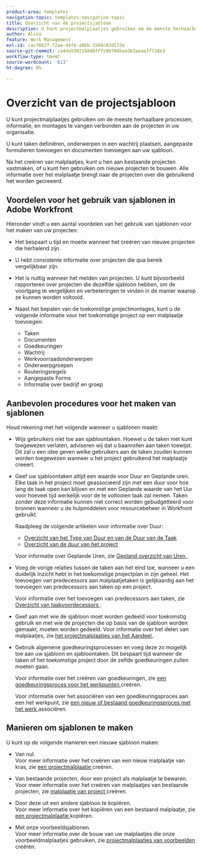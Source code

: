 ```yaml
---
product-area: templates
navigation-topic: templates-navigation-topic
title: Overzicht van de projectsjabloon
description: U kunt projectmalplaatjes gebruiken om de meeste herhaalbare processen, informatie, en montages te vangen verbonden aan de projecten in uw organisatie.
author: Alina
feature: Work Management
exl-id: cac7662f-f2ae-44f0-a0bb-1569c03d172e
source-git-commit: ca4da5302198d8fffc8b706baa3b3aeaa1f738e3
workflow-type: tm+mt
source-wordcount: '613'
ht-degree: 0%

---
```


# Overzicht van de projectsjabloon

<!-- Audited: 12/2023 -->

U kunt projectmalplaatjes gebruiken om de meeste herhaalbare processen, informatie, en montages te vangen verbonden aan de projecten in uw organisatie.

U kunt taken definiëren, onderwerpen in een wachtrij plaatsen, aangepaste formulieren toevoegen en documenten toevoegen aan uw sjabloon.

Na het creëren van malplaatjes, kunt u hen aan bestaande projecten vastmaken, of u kunt hen gebruiken om nieuwe projecten te bouwen. Alle informatie over het malplaatje brengt naar de projecten over die gebruikend het worden gecreeerd.

## Voordelen voor het gebruik van sjablonen in Adobe Workfront

Hieronder vindt u een aantal voordelen van het gebruik van sjablonen voor het maken van uw projecten:

* Het bespaart u tijd en moeite wanneer het creëren van nieuwe projecten die herhalend zijn.
* U hebt consistente informatie over projecten die qua bereik vergelijkbaar zijn.
* Het is nuttig wanneer het melden van projecten. U kunt bijvoorbeeld rapporteren over projecten die dezelfde sjabloon hebben, om de voortgang te vergelijken en verbeteringen te vinden in de manier waarop ze kunnen worden voltooid.
* Naast het bepalen van de toekomstige projectmontages, kunt u de volgende informatie voor het toekomstige project op een malplaatje toevoegen:

   * Taken
   * Documenten
   * Goedkeuringen
   * Wachtrij
   * Werkvoorraadonderwerpen
   * Onderwerpgroepen
   * Routeringsregels
   * Aangepaste Forms
   * Informatie over bedrijf en groep

## Aanbevolen procedures voor het maken van sjablonen

<!--
<p data-mc-conditions="QuicksilverOrClassic.Draft mode">(NOTE:this is not an extensive list, but we are updating it as we go.)</p>
-->

Houd rekening met het volgende wanneer u sjablonen maakt:

* Wijs gebruikers niet toe aan sjabloontaken. Hoewel u de taken niet kunt toegewezen verlaten, adviseren wij dat u baanrollen aan taken toewijst. Dit zal u een idee geven welke gebruikers aan de taken zouden kunnen worden toegewezen wanneer u het project gebruikend het malplaatje creeert.
* Geef uw sjabloontaken altijd een waarde voor Duur en Geplande uren. Elke taak in het project moet geassocieerd zijn met een duur voor hoe lang de taak open kan blijven en met een Geplande waarde van het Uur voor hoeveel tijd werkelijk voor de te voltooien taak zal nemen. Taken zonder deze informatie kunnen niet correct worden gebudgetteerd voor bronnen wanneer u de hulpmiddelen voor resourcebeheer in Workfront gebruikt.

  Raadpleeg de volgende artikelen voor informatie over Duur:

   * [ Overzicht van het Type van Duur en van de Duur van de Taak ](../../../manage-work/tasks/taskdurtn/task-duration-and-duration-type.md)
   * [Overzicht van de duur van het project](../../../manage-work/projects/planning-a-project/project-duration.md)

  Voor informatie over Geplande Uren, zie [ Gepland overzicht van Uren ](../../../manage-work/tasks/task-information/planned-hours.md).

* Voeg de vorige relaties tussen de taken aan het eind toe, wanneer u een duidelijk inzicht hebt in het toekomstige projectplan in zijn geheel. Het toevoegen van predecessors aan malplaatjetaken is gelijkaardig aan het toevoegen van predecessors aan taken op een project.

  Voor informatie over het toevoegen van predecessors aan taken, zie [ Overzicht van taakvoordecessors ](../../../manage-work/tasks/use-prdcssrs/predecessors-overview.md).

* Geef aan met wie de sjabloon moet worden gedeeld voor toekomstig gebruik en met wie de projecten die op basis van de sjabloon worden gemaakt, moeten worden gedeeld. Voor informatie over het delen van malplaatjes, zie [ het projectmalplaatjes van het Aandeel ](../../../manage-work/projects/create-and-manage-templates/share-project-template.md).
* Gebruik algemene goedkeuringsprocessen en voeg deze zo mogelijk toe aan uw sjabloon en sjabloontaken. Dit bespaart tijd wanneer de taken of het toekomstige project door de zelfde goedkeuringen zullen moeten gaan.

  Voor informatie over het creëren van goedkeuringen, zie [ een goedkeuringsproces voor het werkpunten ](../../../administration-and-setup/customize-workfront/configure-approval-milestone-processes/create-approval-processes.md) creëren.

  Voor informatie over het associëren van een goedkeuringsproces aan een het werkpunt, zie [ een nieuw of bestaand goedkeuringsproces met het werk ](../../../review-and-approve-work/manage-approvals/associate-approval-with-work.md) associëren.

## Manieren om sjablonen te maken

U kunt op de volgende manieren een nieuwe sjabloon maken:

* Van nul.\
  Voor meer informatie over het creëren van een nieuw malplaatje van kras, zie [ een projectmalplaatje ](../../../manage-work/projects/create-and-manage-templates/create-template.md) creëren.

* Van bestaande projecten, door een project als malplaatje te bewaren.\
  Voor meer informatie over het creëren van malplaatjes van bestaande projecten, zie [ malplaatje van project ](../../../manage-work/projects/create-and-manage-templates/create-template-from-project.md) creëren.

* Door deze uit een andere sjabloon te kopiëren.\
  Voor meer informatie over het kopiëren van een bestaand malplaatje, zie [ een projectmalplaatje ](../../../manage-work/projects/create-and-manage-templates/copy-template.md) kopiëren.

* Met onze voorbeeldsjablonen.\
  Voor meer informatie over de bouw van uw malplaatjes die onze voorbeeldmalplaatjes gebruiken, zie [ projectmalplaatjes van voorbeelden ](../../../manage-work/projects/create-and-manage-templates/create-templates-from-examples.md) creëren.
